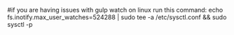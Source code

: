 #if you are having issues with gulp watch on linux run this command:
    echo fs.inotify.max_user_watches=524288 | sudo tee -a /etc/sysctl.conf && sudo sysctl -p
